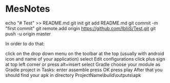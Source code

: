 # MesNotes
echo "# Test" >> README.md
git init
git add README.md
git commit -m "first commit"
git remote add origin https://github.com/IbliiS/Test.git
git push -u origin master


In order to do that:

click on the drop down menu on the toolbar at the top (usually with android icon and name of your application)
select Edit configurations
click plus sign at top left corner or press alt+insert
select Gradle
choose your module as Gradle project
in Tasks: enter assemble
press OK
press play
After that you should find your apk in directory ProjectName\build\outputs\apk
